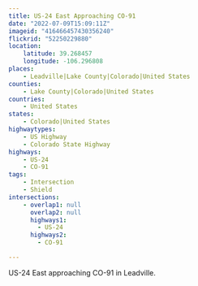 ```yaml
---
title: US-24 East Approaching CO-91
date: "2022-07-09T15:09:11Z"
imageid: "416466457430356240"
flickrid: "52250229880"
location:
    latitude: 39.268457
    longitude: -106.296808
places:
    - Leadville|Lake County|Colorado|United States
counties:
    - Lake County|Colorado|United States
countries:
    - United States
states:
    - Colorado|United States
highwaytypes:
    - US Highway
    - Colorado State Highway
highways:
    - US-24
    - CO-91
tags:
    - Intersection
    - Shield
intersections:
    - overlap1: null
      overlap2: null
      highways1:
        - US-24
      highways2:
        - CO-91

---
```

US-24 East approaching CO-91 in Leadville.